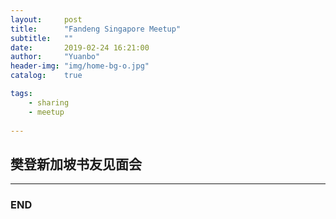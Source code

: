 ```yaml
---
layout:     post
title:      "Fandeng Singapore Meetup"
subtitle:   ""
date:       2019-02-24 16:21:00
author:     "Yuanbo"
header-img: "img/home-bg-o.jpg"
catalog:    true

tags:
    - sharing
    - meetup
    
---
```


## 樊登新加坡书友见面会




---

### END

